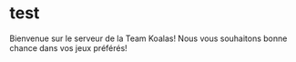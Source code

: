# test
Bienvenue sur le serveur de la Team Koalas! Nous vous souhaitons bonne chance dans vos jeux préférés!
